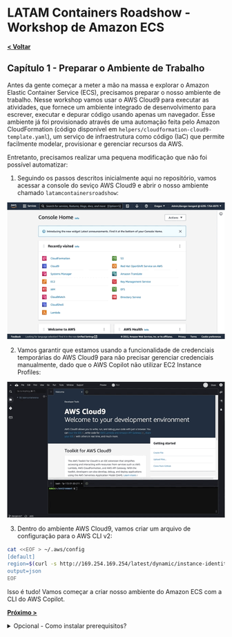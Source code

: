 # LATAM Containers Roadshow - Workshop de Amazon ECS

[**< Voltar**](./README_ptBR.md)

## Capítulo 1 - Preparar o Ambiente de Trabalho

Antes da gente começar a meter a mão na massa e explorar o Amazon Elastic Container Service (ECS), precisamos preparar o nosso ambiente de trabalho. Nesse workshop vamos usar o AWS Cloud9 para executar as atividades, que fornece um ambiente integrado de desenvolvimento para escrever, executar e depurar código usando apenas um navegador. Esse ambiente já foi provisionado através de uma automação feita pelo Amazon CloudFormation (código disponível em `helpers/cloudformation-cloud9-template.yaml`), um serviço de infraestrutura como código (IaC) que permite facilmente modelar, provisionar e gerenciar recursos da AWS.

Entretanto, precisamos realizar uma pequena modificação que não foi possível automatizar:

1. Seguindo os passos descritos inicialmente aqui no repositório, vamos acessar a console do seviço AWS Cloud9 e abrir o nosso ambiente chamado `latamcontainersroadshow`:

![Imagem animada onde usamos a barra de busca para acessar diretamente a console do serviço AWS Cloud9](../static/1.1-access_c9_env.gif "1.1 - Acessando o ambiente do AWS Cloud9")

2. Vamos garantir que estamos usando a funcionalidade de credenciais temporárias do AWS Cloud9 para não precisar gerenciar credenciais manualmente, dado que o AWS Copilot não utilizar EC2 Instance Profiles:

![Imagem animada onde validamos se a funcionalidade de credenciais temporárias estão habilitadas no AWS Cloud9](../static/1.2-enable_c9_temp_creds.gif "1.2 - Validando de Credenciais Temporárias estão Ligadas")

3. Dentro do ambiente AWS Cloud9, vamos criar um arquivo de configuração para o AWS CLI v2:

```bash
cat <<EOF > ~/.aws/config
[default]
region=$(curl -s http://169.254.169.254/latest/dynamic/instance-identity/document | jq .region -r)
output=json
EOF
```

Isso é tudo! Vamos começar a criar nosso ambiente do Amazon ECS com a CLI do AWS Copilot.

[**Próximo >**](./2-Build.md)

<details>
<summary style="font-size:14px">Opcional - Como instalar prerequisitos?</summary>
<br/>

Se você estiver disposto a executar as etapas em sua própria máquina, precisará executar todas as próximas etapas para garantir que tenhamos todas as ferramentas necessárias para os exercícios.

1. Primeiro, vamos nos certificar de que estamos executando os pacotes de sistema mais recentes e temos as dependências mínimas instaladas. Se você estiver executando uma distribuição Linux baseada em RHEL/AL2, precisará executar:

```bash
sudo yum update -y
sudo yum install -y vim git jq bash-completion moreutils gettext yum-utils
```

2. Além disso, precisamos garantir que a versão 2 mais recente da AWS Command Line Interface (CLI) esteja disponível:

```bash
cd ~/environment
curl "https://awscli.amazonaws.com/awscli-exe-linux-x86_64.zip" -o "awscliv2.zip"
unzip awscliv2.zip
sudo ./aws/install --update
rm -rf aws awscliv2.zip
aws --version
```

3. Depois de instalado, você precisa configurar corretamente sua AWS CLI com as credenciais adequadas para a conta da AWS de destino. Essa credencial vai estar atrelada à um IAM User já previamente criado, e que tenha uma IAM Policy adequada (acompanhar [aws/copilot-cli#1345](https://github.com/aws/copilot-cli/issues/1345)).

```bash
aws configure
```

4. Em seguida, vamos instalar a versão mais recente da CLI do AWS Copilot e habilitar o preenchimento automático do bash:

```bash
cd ~/environment
curl -Lo copilot https://github.com/aws/copilot-cli/releases/latest/download/copilot-linux
chmod +x copilot
sudo mv copilot /usr/local/bin/copilot
sudo sh -c '/usr/local/bin/copilot completion bash > /etc/bash_completion.d/copilot'
copilot --version
```
</details>